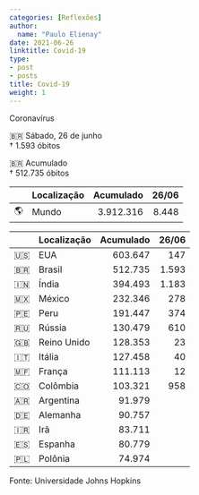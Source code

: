 ```yaml
---
categories: [Reflexões]
author:
  name: "Paulo Elienay"
date: 2021-06-26
linktitle: Covid-19
type:
- post
- posts
title: Covid-19
weight: 1
---
```


Coronavírus

🇧🇷 Sábado, 26 de junho  
† 1.593 óbitos

🇧🇷 Acumulado  
† 512.735 óbitos

|       | Localização | Acumulado | 26/06 |
| :---: | :---        | ---:      | ---:  |
| 🌎    | Mundo       | 3.912.316 | 8.448 | 


|       | Localização | Acumulado | 26/06 |
| :---: | :---        | ---:      | ---:  |
| 🇺🇸    | EUA         | 603.647   | 147   |
| 🇧🇷    | Brasil      | 512.735   | 1.593 |
| 🇮🇳    | Índia       | 394.493   | 1.183 |
| 🇲🇽    | México      | 232.346   | 278   |
| 🇵🇪    | Peru        | 191.447   | 374   |
| 🇷🇺    | Rússia      | 130.479   | 610   |
| 🇬🇧    | Reino Unido | 128.353   | 23    |
| 🇮🇹    | Itália      | 127.458   | 40    |
| 🇲🇫    | França      | 111.113   | 12    |
| 🇨🇴    | Colômbia    | 103.321   | 958   |
| 🇦🇷    | Argentina   | 91.979    |       |
| 🇩🇪    | Alemanha    | 90.757    |       |
| 🇮🇷    | Irã         | 83.711    |       |
| 🇪🇸    | Espanha     | 80.779    |       |
| 🇵🇱    | Polônia     | 74.974    |       |

Fonte: Universidade Johns Hopkins
